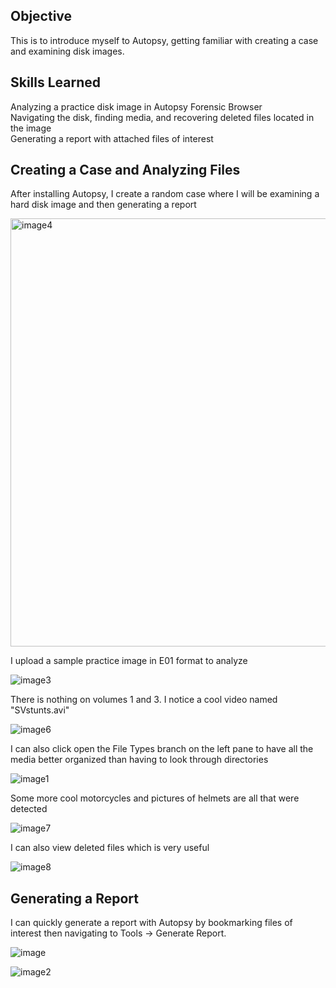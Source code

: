 ## Objective
This is to introduce myself to Autopsy, getting familiar with creating a
case and examining disk images.

## Skills Learned
Analyzing a practice disk image in Autopsy Forensic Browser<br>
Navigating the disk, finding media, and recovering deleted files located in the image<br>
Generating a report with attached files of interest<br>

## Creating a Case and Analyzing Files

After installing Autopsy, I create a random case where I will be
examining a hard disk image and then generating a report

<img width="685" alt="image4" src="https://github.com/user-attachments/assets/8c04808c-e126-429c-a474-47d1706919f8">


I upload a sample practice image in E01 format to analyze

![image3](https://github.com/user-attachments/assets/78103b77-814a-4d60-85db-ae1349a896ab)


There is nothing on volumes 1 and 3. I notice a cool video named
"SVstunts.avi"

![image6](https://github.com/user-attachments/assets/f3ebb624-020f-4aff-aa56-308516335e48)


I can also click open the File Types branch on the left pane to have all
the media better organized than having to look through directories

![image1](https://github.com/user-attachments/assets/bc6f4f38-197f-4737-bc3f-db1d09c525cd)


Some more cool motorcycles and pictures of helmets are all that were
detected

![image7](https://github.com/user-attachments/assets/1fad9585-40e9-4b09-a5ac-181bd558284c)


I can also view deleted files which is very useful

![image8](https://github.com/user-attachments/assets/835bd8c1-9467-46a2-9519-145e2be50ecc)


## Generating a Report

I can quickly generate a report with Autopsy by bookmarking files of
interest then navigating to Tools -\> Generate Report.

![image](https://github.com/user-attachments/assets/3e5a7ecb-c06e-4057-ae07-85b73e7905f8)


![image2](https://github.com/user-attachments/assets/e96e132d-f29d-4be8-94e5-a24ab686dc64)

